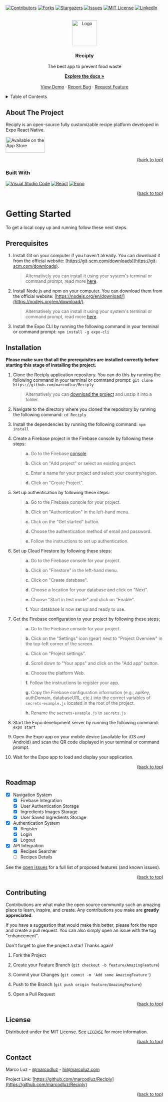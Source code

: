 <!-- Improved compatibility of back to top link: See: https://github.com/othneildrew/Best-README-Template/pull/73 -->

<a  name="readme-top"></a>

<!--

*** Thanks for checking out the Best-README-Template. If you have a suggestion

*** that would make this better, please fork the repo and create a pull request

*** or simply open an issue with the tag "enhancement".

*** Don't forget to give the project a star!

*** Thanks again! Now go create something AMAZING! :D

-->

<!-- PROJECT SHIELDS -->

<!--

*** I'm using markdown "reference style" links for readability.

*** Reference links are enclosed in brackets [ ] instead of parentheses ( ).

*** See the bottom of this document for the declaration of the reference variables

*** for contributors-url, forks-url, etc. This is an optional, concise syntax you may use.

*** https://www.markdownguide.org/basic-syntax/#reference-style-links

-->

[![Contributors][contributors-shield]][contributors-url]
[![Forks][forks-shield]][forks-url]
[![Stargazers][stars-shield]][stars-url]
[![Issues][issues-shield]][issues-url]
[![MIT License][license-shield]][license-url]
[![LinkedIn][linkedin-shield]][linkedin-url]

<!-- PROJECT LOGO -->
<br  />
<div align="center">
<a  href="https://github.com/marcodluz/Reciply">
<img  src="https://cdn-icons-png.flaticon.com/512/2276/2276931.png"  alt="Logo"  width="80"  height="80">
</a>

<h3  align="center">Reciply</h3>

<p  align="center">
The best app to prevent food waste
<br  />

<a  href="https://github.com/marcodluz/Reciply"><strong>Explore the docs »</strong></a>
<br  />
<br  />
<a  href="https://github.com/marcodluz/Reciply">View Demo</a>
·
<a  href="https://github.com/marcodluz/Reciply/issues">Report Bug</a>
·
<a  href="https://github.com/marcodluz/Reciply/issues">Request Feature</a>

</p>

</div>

<!-- TABLE OF CONTENTS -->

<details>
<summary>Table of Contents</summary>

<ol>

<li>

<a  href="#about-the-project">About The Project</a>

<ul>

<li><a  href="#built-with">Built With</a></li>

</ul>

</li>

<li>

<a  href="#getting-started">Getting Started</a>

<ul>

<li><a  href="#prerequisites">Prerequisites</a></li>

<li><a  href="#installation">Installation</a></li>

</ul>

</li>

<li><a  href="#roadmap">Roadmap</a></li>

<li><a  href="#contributing">Contributing</a></li>

<li><a  href="#license">License</a></li>

<li><a  href="#contact">Contact</a></li>

</ol>
</details>

<!-- ABOUT THE PROJECT -->

## About The Project

Reciply is an open-source fully customizable recipe platform developed in Expo React Native.

<a  href="https://github.com/marcodluz/Reciply">

<img  src="https://firebasestorage.googleapis.com/v0/b/recipeapp-3914c.appspot.com/o/Github%2Fapp-store.png?alt=media&token=5c54c52d-d0db-4f38-b147-37dbd76f72f5"  alt="Available on the App Store"  width="125"  height="50">

</a>

<p  align="right">(<a  href="#readme-top">back to top</a>)</p>

### Built With

[![Visual Studio Code][code.visualstudio.com]][visualstudiocode-url]
[![React][reactnative.dev]][reactnative-url]
[![Expo][expo.dev]][expo-url]

<p  align="right">(<a  href="#readme-top">back to top</a>)</p>

<!-- GETTING STARTED -->

# Getting Started

To get a local copy up and running follow these next steps.

## Prerequisites

1. Install Git on your computer if you haven't already. You can download it from the official website: [https://git-scm.com/downloads](https://git-scm.com/downloads).
   > Alternatively you can install it using your system's terminal or command prompt, read more [here](https://git-scm.com/book/en/v2/Getting-Started-Installing-Git).

2. Install Node.js and npm on your computer. You can download them from the official website: [https://nodejs.org/en/download/](https://nodejs.org/en/download/).
   > Alternatively you can install it using your system's terminal or command prompt, read more [here](https://nodejs.org/en/download/package-manager).

3. Install the Expo CLI by running the following command in your terminal or command prompt: `npm install -g expo-cli`

## Installation

<b>Please make sure that all the prerequisites are installed correctly before starting this stage of installing the project.</b>

1. Clone the Reciply application repository. You can do this by running the following command in your terminal or command prompt:
   `git clone https://github.com/marcodluz/Reciply`
   > Alternatively you can [download the project](https://github.com/marcodluz/Reciply/archive/refs/heads/main.zip) and unzip it into a folder.

2. Navigate to the directory where you cloned the repository by running the following command:
   `cd Reciply`

3. Install the dependencies by running the following command:
   `npm install`

4. Create a Firebase project in the Firebase console by following these steps:
   > **a.** Go to the Firebase [console](https://console.firebase.google.com/).

   > **b.** Click on "Add project" or select an existing project.

   > **c.** Enter a name for your project and select your country/region.

   > **d.** Click on "Create Project".

5. Set up authentication by following these steps:
   > **a.** Go to the Firebase console for your project.

   > **b.** Click on "Authentication" in the left-hand menu.

   > **c.** Click on the "Get started" button.

   > **d.** Choose the authentication method of email and password.

   > **e.** Follow the instructions to set up authentication.

6. Set up Cloud Firestore by following these steps:
   > **a.** Go to the Firebase console for your project.

   > **b.** Click on "Firestore" in the left-hand menu.

   > **c.** Click on "Create database".

   > **d.** Choose a location for your database and click on "Next".

   > **e.** Choose "Start in test mode" and click on "Enable".

   > **f.** Your database is now set up and ready to use.

7. Get the Firebase configuration to your project by following these steps:
   > **a.** Go to the Firebase console for your project.

   > **b.** Click on the "Settings" icon (gear) next to "Project Overview" in the top-left corner of the screen.

   > **c.** Click on "Project settings".

   > **d.** Scroll down to "Your apps" and click on the "Add app" button.

   > **e.** Choose the platform Web.

   > **f.** Follow the instructions to register your app.

   > **g.** Copy the Firebase configuration information (e.g., apiKey, authDomain, databaseURL, etc.) into the correct variables of `secrets-example.js` located in the root of the project.

   > **h.** Rename the `secrets-example.js` to `secrets.js`

8. Start the Expo development server by running the following command:
   `expo start`

9. Open the Expo app on your mobile device (available for iOS and Android) and scan the QR code displayed in your terminal or command prompt.

10. Wait for the Expo app to load and display your application.

<p  align="right">(<a  href="#readme-top">back to top</a>)</p>

<!-- ROADMAP -->

## Roadmap

- [x] Navigation System
  - [x] Firebase Integration
  - [x] User Authentication Storage
  - [x] Ingredients Images Storage
  - [x] User Saved Ingredients Storage

- [x] Authentication System
  - [x] Register
  - [x] Login
  - [x] Logout

- [x] API Integration
  - [x] Recipes Searcher
  - [ ] Recipes Details

See the [open issues](https://github.com/marcodluz/Reciply/issues) for a full list of proposed features (and known issues).

<p  align="right">(<a  href="#readme-top">back to top</a>)</p>

<!-- CONTRIBUTING -->

## Contributing

Contributions are what make the open source community such an amazing place to learn, inspire, and create. Any contributions you make are **greatly appreciated**.

If you have a suggestion that would make this better, please fork the repo and create a pull request. You can also simply open an issue with the tag "enhancement".

Don't forget to give the project a star! Thanks again!

1. Fork the Project

2. Create your Feature Branch (`git checkout -b feature/AmazingFeature`)

3. Commit your Changes (`git commit -m 'Add some AmazingFeature'`)

4. Push to the Branch (`git push origin feature/AmazingFeature`)

5. Open a Pull Request

<p  align="right">(<a  href="#readme-top">back to top</a>)</p>

<!-- LICENSE -->

## License

Distributed under the MIT License. See [`LICENSE`][license-url] for more information.

<p  align="right">(<a  href="#readme-top">back to top</a>)</p>

<!-- CONTACT -->

## Contact

Marco Luz - [@marcodluz](https://twitter.com/marcodluz) - hi@marcoluz.com

Project Link: [https://github.com/marcodluz/Reciply](https://github.com/marcodluz/Reciply)

<p  align="right">(<a  href="#readme-top">back to top</a>)</p>

<!-- MARKDOWN LINKS & IMAGES -->

<!-- https://www.markdownguide.org/basic-syntax/#reference-style-links -->

[contributors-shield]: https://img.shields.io/github/contributors/marcodluz/Reciply.svg?style=for-the-badge
[contributors-url]: https://github.com/marcodluz/Reciply/graphs/contributors
[forks-shield]: https://img.shields.io/github/forks/marcodluz/Reciply.svg?style=for-the-badge
[forks-url]: https://github.com/marcodluz/Reciply/network/members
[stars-shield]: https://img.shields.io/github/stars/marcodluz/Reciply.svg?style=for-the-badge
[stars-url]: https://github.com/marcodluz/Reciply/stargazers
[issues-shield]: https://img.shields.io/github/issues/marcodluz/Reciply.svg?style=for-the-badge
[issues-url]: https://github.com/marcodluz/Reciply/issues
[license-shield]: https://img.shields.io/github/license/marcodluz/Reciply.svg?style=for-the-badge
[license-url]: https://github.com/marcodluz/Reciply/blob/main/LICENSE
[linkedin-shield]: https://img.shields.io/badge/-LinkedIn-black.svg?style=for-the-badge&logo=linkedin&colorB=555
[linkedin-url]: https://linkedin.com/in/marcodluz
[product-screenshot]: images/screenshot.png
[next.js]: https://img.shields.io/badge/next.js-000000?style=for-the-badge&logo=nextdotjs&logoColor=white
[next-url]: https://nextjs.org/
[reactnative.dev]: https://img.shields.io/badge/React%20Native-20232A?style=for-the-badge&logo=react&logoColor=61DAFB
[reactnative-url]: https://reactnative.dev/
[vue.js]: https://img.shields.io/badge/Vue.js-35495E?style=for-the-badge&logo=vuedotjs&logoColor=4FC08D
[vue-url]: https://vuejs.org/
[angular.io]: https://img.shields.io/badge/Angular-DD0031?style=for-the-badge&logo=angular&logoColor=white
[angular-url]: https://angular.io/
[svelte.dev]: https://img.shields.io/badge/Svelte-4A4A55?style=for-the-badge&logo=svelte&logoColor=FF3E00
[svelte-url]: https://svelte.dev/
[laravel.com]: https://img.shields.io/badge/Laravel-FF2D20?style=for-the-badge&logo=laravel&logoColor=white
[laravel-url]: https://laravel.com
[bootstrap.com]: https://img.shields.io/badge/Bootstrap-563D7C?style=for-the-badge&logo=bootstrap&logoColor=white
[bootstrap-url]: https://getbootstrap.com
[jquery.com]: https://img.shields.io/badge/jQuery-0769AD?style=for-the-badge&logo=jquery&logoColor=white
[jquery-url]: https://jquery.com
[expo.dev]: https://img.shields.io/badge/Expo-20232A?style=for-the-badge&logo=expo&logoColor=white
[expo-url]: https://expo.dev/
[code.visualstudio.com]: https://img.shields.io/badge/Visual%20Studio%20Code-20232A?style=for-the-badge&logo=visualstudiocode&logoColor=4DA4EB
[visualstudiocode-url]: https://expo.github.io/router/docs/
